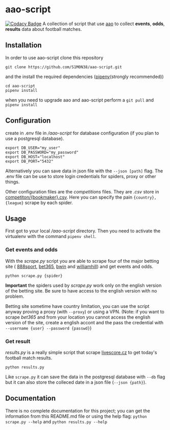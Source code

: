 # aao-script

[![Codacy Badge](https://api.codacy.com/project/badge/Grade/a57832b88a4e4f5ba0954add05cee976)](https://www.codacy.com/app/S1M0N38/aao-script?utm_source=github.com&amp;utm_medium=referral&amp;utm_content=S1M0N38/aao-script&amp;utm_campaign=Badge_Grade)
A collection of script that use [aao](https://github.com/S1M0N38/aao) to 
collect **events**, **odds**, **results** data about football matches.

## Installation
In order to use aao-script clone this repository 
```shell
git clone https://github.com/S1M0N38/aao-script.git 
```
and the install the required dependencies 
([pipenv](https://pipenv.readthedocs.io/en/latest/)(strongly recommended))
```shell
cd aao-script
pipenv install
```
when you need to upgrade aao and aao-script perform a `git pull` and `pipenv install`

## Configuration
create in .env file in */aao-script* for database configuration 
(if you plan to use a postgresql database).
```bashrc
export DB_USER="my_user"
export DB_PASSWORD="my_password"
export DB_HOST="localhost"
export DB_PORT="5432"
```
Alternatively you can save data in json file with the `--json [path]` flag.
The .env file can be use to store login credentials for spiders, proxy or other things.

Other configuration files are the *competitions* files. They are *.csv* store in
[competiton/{bookmaker}.csv](https://github.com/S1M0N38/aao-script/tree/master/competitions).
Here you can specify the pain `{country},{league}` scrape by each spider.

## Usage
First got to your local */aao-script* directory.
Then you need to activate the virtualenv with the command `pipenv shell`.

### Get events and odds
With the *scrape.py* script you are able to scrape four of the major betting site (
[888sport](https://www.888sport.com/),
[bet365](https://www.bet365.com/), 
[bwin](https://sports.bwin.com/en/sports#) and 
[williamhill](http://sports.williamhill.com/betting/en-gb))
and get events and odds.
```shell
python scrape.py {spider}
```
**Important** the spiders used by *scrape.py* work only on the english version of
the betting site. Be sure to have access to the english version with no problem.

Betting site sometime have country limitation, you can use the script anyway
proving a proxy (with `--proxy`) or using a VPN. (Note: if you want to scrape *bet365* 
and from your location you cannot access the english version of the site, create a 
english accont and the pass the credential with `--username {user} --password {passwd}`)

### Get result
*results.py* is a really simple script that scrape 
[livescore.cz](https://www.livescore.cz/) 
to get today's football match results.
```shell
python results.py
```
Like `scrape.py` it can save the data in the postgresql database with `--db` flag
but it can also store the colleced date in a json file (`--json {path}`).

## Documentation
There is no complete documentation for this project;
you can get the information from this README.md file or
using the help flag: `python scrape.py --help` and `python results.py --help`

